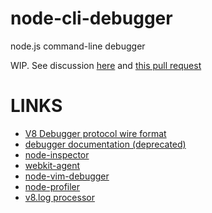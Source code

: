 node-cli-debugger
=================

node.js command-line debugger


WIP. See discussion [here](https://groups.google.com/forum/#!topic/nodejs/aari58_A6Y8) and [this pull request](https://github.com/joyent/node/pull/6507)

# LINKS
  - [V8 Debugger protocol wire format](https://code.google.com/p/v8/wiki/DebuggerProtocol)
  - [debugger documentation (deprecated)](http://nodejs.org/api/debugger.html)
  - [node-inspector](https://github.com/node-inspector/node-inspector)
  - [webkit-agent](https://github.com/c4milo/node-webkit-agent)
  - [node-vim-debugger](https://github.com/sidorares/node-vim-debugger)
  - [node-profiler](https://github.com/bnoordhuis/node-profiler)
  - [v8.log processor](https://github.com/sidorares/node-tick)
